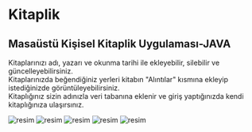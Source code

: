 # Kitaplik
## Masaüstü Kişisel Kitaplik Uygulaması-JAVA
Kitaplarınızı adı, yazarı ve okunma tarihi ile ekleyebilir, silebilir ve güncelleyebilirsiniz. <br>
Kitaplarınızda beğendiğiniz yerleri kitabın "Alıntılar" kısmına ekleyip istediğinizde görüntüleyebilirsiniz. <br>
Kitaplığınız sizin adınızla veri tabanına eklenir ve giriş yaptığınızda kendi kitaplığınıza ulaşırsınız. <br>

![resim](https://github.com/sercel23/Kitaplik/blob/master/Kitaplik_Giris.png)
![resim](https://github.com/sercel23/Kitaplik/blob/master/Kitaplik_KayitOl.png)
![resim](https://github.com/sercel23/Kitaplik/blob/master/Kitaplik_KitapEkle.png)
![resim](https://github.com/sercel23/Kitaplik/blob/master/Kitaplik_.png)
![resim](https://github.com/sercel23/Kitaplik/blob/master/Kitaplik_Alintilar.png)


